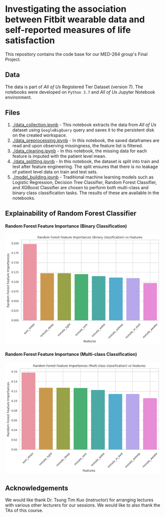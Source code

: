# Investigating the association between Fitbit wearable data and self-reported measures of life satisfaction

This repository contains the code base for our MED-264 group's Final Project.

## Data

The data is part of *All of Us* Registered Tier Dataset (version 7). The notebooks were developed on `Python 3.7` and *All of Us* Jupyter Notebook environment.

## Files

1. [./data_collection.ipynb](data_collection.ipynb) - This notebook extracts the data from *All of Us* dataset using `GoogleBigQuery` query and saves it to the persistent disk on the created workspace.
2. [./data_preprocessing.ipynb](data_preprocessing.ipynb) - In this notebook, the saved dataframes are read and upon observing missingness, the feature list is filtered.
3. [./data_cleaning.ipynb](data_cleaning.ipynb) - In this notebook, the missing data for each feature is imputed with the patient level mean.
4. [./data_splitting.ipynb](data_splitting.ipynb) - In this notebook, the dataset is split into train and test after feature engineering. The split ensures that there is no leakage of patient level data on train and test sets.
5. [./model_building.ipynb](model_building.ipynb) - Traditional machine learning models such as Logistic Regression, Decision Tree Classifier, Random Forest Classifier, and XGBoost Classifier are chosen to perform both multi-class and binary class classification tasks. The results of these are available in the notebooks.

## Explainability of Random Forest Classifier

#### Random Forest Feature Importance (Binary Classification)

![Random Forest Feature Importance](./assets/rf_bc_plot.png)

#### Random Forest Feature Importance (Multi-class Classification)

![Random Forest Feature Importance](./assets/rf_mc_plot.png)

## Acknowledgements

We would like thank Dr. Tsung Tim Kuo (instructor) for arranging lectures with various other lecturers for our sessions. We would like to also thank the TAs of this course.